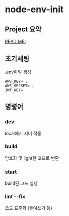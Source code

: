 ﻿# node-env-init
 
## Project 요약

[READ ME!](https://github.com/returnICE/README/blob/main/README.md)
 
 ## 초기세팅
 
 .env파일 생성
 ```
AWS_KEY= ;
AWS_SECRET= ;
JWT_KEY=
```
 
## 명령어 

### dev
local에서 서버 작동

### build 
암호화 및 light한 코드로 변환

### start
build된 코드 실행

### lint --fix
코드 표준화 (들여쓰기 등)

